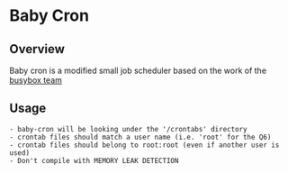 # Baby Cron

## Overview

Baby cron is a modified small job scheduler based on the work of the [busybox team](http://www.busybox.net)


## Usage
    - baby-cron will be looking under the '/crontabs' directory
    - crontab files should match a user name (i.e. 'root' for the Q6)
    - crontab files should belong to root:root (even if another user is used)
    - Don't compile with MEMORY LEAK DETECTION 

